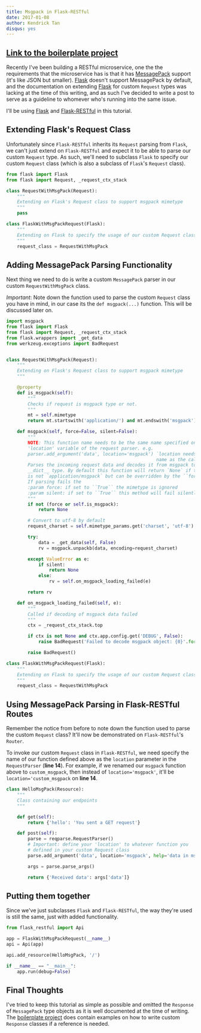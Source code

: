 ```yaml
---
title: Msgpack in Flask-RESTful
date: 2017-01-08
author: Kendrick Tan
disqus: yes
---
```


## **[Link to the boilerplate project](https://github.com/kendricktan/flaskrestful-custom-request)**

Recently I've been building a RESTful microservice, one the the requirements that the microservice has is that it has [MessagePack](http://msgpack.org/index.html) support (it's like JSON but smaller). [Flask](https://flask.pocoo.org) doesn't support MessagePack by default, and the documentation on extending [Flask](https://flask.pocoo.org) for custom `Request` types was lacking at the time of this writing, and as such I've decided to write a post to serve as a guideline to whomever who's running into the same issue.

I'll be using [Flask](https://flask.pocoo.org) and [Flask-RESTful](http://flask-restful-cn.readthedocs.io/en/0.3.4/) in this tutorial.

## **Extending Flask's Request Class**

Unfortunately since `Flask-RESTful` inherits its `Request` parsing from `Flask`, we can't just extend on `Flask-RESTful` and expect it to be able to parse our custom `Request` type. As such, we'll need to subclass `Flask` to specify our custom `Request` class (which is also a subclass of `Flask`'s `Request` class).

```python
from flask import Flask
from flask import Request, _request_ctx_stack

class RequestWithMsgPack(Request):
    """
    Extending on Flask's Request class to support msgpack mimetype
    """
    pass

class FlaskWithMsgPackRequest(Flask):
    """
    Extending on Flask to specify the usage of our custom Request class
    """
    request_class = RequestWithMsgPack
```

## **Adding MessagePack Parsing Functionality**

Next thing we need to do is write a custom `MessagePack` parser in our custom `RequestWithMsgPack` class.

*Important*: Note down the function used to parse the custom `Request` class you have in mind, in our case its the `def msgpack(...)`  function. This will be discussed later on.

```python    
import msgpack
from flask import Flask
from flask import Request, _request_ctx_stack
from flask.wrappers import _get_data
from werkzeug.exceptions import BadRequest


class RequestWithMsgPack(Request):
    """
    Extending on Flask's Request class to support msgpack mimetype
    """

    @property
    def is_msgpack(self):
        """
        Checks if request is msgpack type or not.
        """
        mt = self.mimetype
        return mt.startswith('application/') and mt.endswith('msgpack')

    def msgpack(self, force=False, silent=False):
        """
        NOTE: This function name needs to be the same name specified on the
        'location' variable of the request parser. e.g.
        parser.add_argument('data', location='msgpack') `location needs to have the same
                                                        name as the callable function
        Parses the incoming request data and decodes it from msgpack to python
        __dict__ type. By default this function will return `None` if the mimetype
        is not `application/msgpack` but can be overridden by the ``force`` parameter.
        If parsing fails the
        :param force: if set to ``True`` the mimetype is ignored
        :param silent: if set to ``True`` this method will fail silently and return ``None``
        """
        if not (force or self.is_msgpack):
            return None

        # Convert to utf-8 by default
        request_charset = self.mimetype_params.get('charset', 'utf-8')

        try:
            data = _get_data(self, False)
            rv = msgpack.unpackb(data, encoding=request_charset)

        except ValueError as e:
            if silent:
                return None
            else:
                rv = self.on_msgpack_loading_failed(e)

        return rv

    def on_msgpack_loading_failed(self, e):
        """
        Called if decoding of msgpack data failed
        """
        ctx = _request_ctx_stack.top

        if ctx is not None and ctx.app.config.get('DEBUG', False):
            raise BadRequest('Failed to decode msgpack object: {0}'.format(e))

        raise BadRequest()

class FlaskWithMsgPackRequest(Flask):
    """
    Extending on Flask to specify the usage of our custom Request class
    """
    request_class = RequestWithMsgPack
```

## **Using MessagePack Parsing in Flask-RESTful Routes** 

Remember the notice from before to note down the function used to parse the custom `Request` class? It'll now be demonstrated on `Flask-RESTful`'s `Router`.

To invoke our custom `Request` class in `Flask-RESTful`, we need specify the name of our function defined above as the `location` parameter in the `RequestParser` (**line 14**). For example, if we renamed our `msgpack` function above to `custom_msgpack`, then instead of `location='msgpack'`, it'll be `location='custom_msgpack` on **line 14**.

```python
class HelloMsgPack(Resource):
    """
    Class containing our endpoints
    """

    def get(self):
        return {'hello': 'You sent a GET request'}

    def post(self):
        parse = reqparse.RequestParser()
        # Important: define your 'location' to whatever function you
        # defined in your custom Request class
        parse.add_argument('data', location='msgpack', help='data in msgpack form', required=True)

        args = parse.parse_args()

        return {'Received data': args['data']}
```

## **Putting them together**

Since we've just subclasses `Flask` and `Flask-RESTful`, the way they're used is still the same, just with added functionality.

```python
from flask_restful import Api

app = FlaskWithMsgPackRequest(__name__)
api = Api(app)

api.add_resource(HelloMsgPack, '/')

if __name__ == "__main__":
    app.run(debug=False)
```

## **Final Thoughts**

I've tried to keep this tutorial as simple as possible and omitted the `Response` of `MessagePack` type objects as it is well documented at the time of writing. The [boilerplate project](https://github.com/kendricktan/flaskrestful-custom-request) does contain examples on how to write custom `Response` classes if a reference is needed.